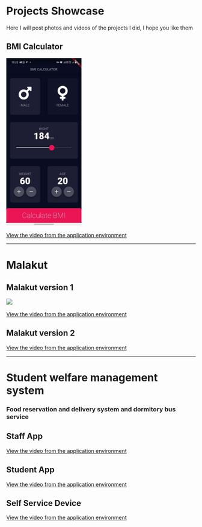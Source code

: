 # Projects Showcase
Here I will post photos and videos of the projects I did, I hope you like them


## BMI Calculator

<img src="https://github.com/Mostafa-N-E/Projects-Showcase/blob/main/Projects%20images/bmi.jpg" width="200">

<a href="https://github.com/Mostafa-N-E/Projects-Showcase/blob/main/App%20gifs/bmi_calculator.gif"> View the video from the application environment </a>
__________________________________________________________




# Malakut
## Malakut version 1
<!-- [![alt text](https://github.com/Mostafa-N-E/Projects-Showcase/blob/main/Projects%20images/malakut.png?raw=true "Logo")](https://github.com/Mostafa-N-E/Projects-Showcase/blob/main/Projects%20images/malakut.png) -->
<!-- [![alt text](https://github.com/Mostafa-N-E/Projects-Showcase/blob/main/Projects%20images/malakut-2.png?raw=true "Logo")](https://github.com/Mostafa-N-E/Projects-Showcase/blob/main/Projects%20images/malakut-2.png) -->


<img src="https://github.com/Mostafa-N-E/Projects-Showcase/blob/main/Projects%20images/malakut.png" width="800">

<a href="https://github.com/Mostafa-N-E/Projects-Showcase/blob/main/App%20gifs/malakut.gif"> View the video from the application environment </a>

## Malakut version 2
<a href="https://github.com/Mostafa-N-E/Projects-Showcase/blob/main/App%20gifs/malakut_2.gif"> View the video from the application environment </a>
__________________________________________________________



# Student welfare management system
### Food reservation and delivery system and dormitory bus service
## Staff App
<a href="https://github.com/Mostafa-N-E/Projects-Showcase/blob/main/App%20gifs/samad_staff_app.gif">View the video from the application environment</a>


## Student App
<a href="https://github.com/Mostafa-N-E/Projects-Showcase/blob/main/App%20gifs/samad_student_app.gif">View the video from the application environment</a>


## Self Service Device
<a href="https://github.com/Mostafa-N-E/Projects-Showcase/blob/main/App%20gifs/self_service_device.gif">View the video from the application environment</a>
